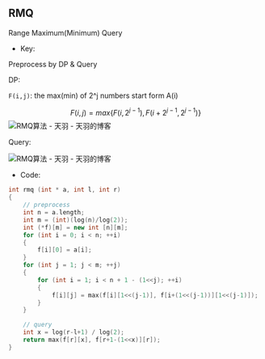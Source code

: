## RMQ

Range Maximum(Minimum) Query

* Key:

Preprocess by DP & Query

DP: 

`F(i,j)`: the max(min) of 2^j numbers start form A(i)


$$
F(i,j) = max\{ F(i,2^{j-1}), F(i+2^{j-1},2^{j-1})\}
$$
![RMQ算法 - 天羽 - 天羽的博客](file://localhost/Users/Ivy11D/Library/Group%20Containers/UBF8T346G9.Office/msoclip1/01/08C61F8E-CEDE-4E43-AB11-A363798F22C7.png)



Query:

![RMQ算法 - 天羽 - 天羽的博客](file://localhost/Users/Ivy11D/Library/Group%20Containers/UBF8T346G9.Office/msoclip1/01/3EACD3BB-AFA3-5E40-948B-DA528014B345.png)



* Code:

```c++
int rmq (int * a, int l, int r)
{
	// preprocess
	int n = a.length;
	int m = (int)(log(n)/log(2));
	int (*f)[m] = new int [n][m];
	for (int i = 0; i < n; ++i)
	{
		f[i][0] = a[i];
	}
	for (int j = 1; j < m; ++j)
	{
		for (int i = 1; i < n + 1 - (1<<j); ++i)
		{
			f[i][j] = max(f[i][1<<(j-1)], f[i+(1<<(j-1))][1<<(j-1)]);
		}
	}

	// query
	int x = log(r-l+1) / log(2);
	return max(f[r][x], f[r+1-(1<<x)][r]);
}
```


